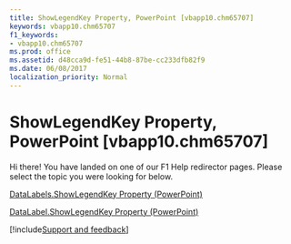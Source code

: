 ```yaml
---
title: ShowLegendKey Property, PowerPoint [vbapp10.chm65707]
keywords: vbapp10.chm65707
f1_keywords:
- vbapp10.chm65707
ms.prod: office
ms.assetid: d48cca9d-fe51-44b8-87be-cc233dfb82f9
ms.date: 06/08/2017
localization_priority: Normal
---
```



# ShowLegendKey Property, PowerPoint [vbapp10.chm65707]

Hi there! You have landed on one of our F1 Help redirector pages. Please select the topic you were looking for below.

[DataLabels.ShowLegendKey Property (PowerPoint)](https://msdn.microsoft.com/library/84080842-b3ab-0617-e0b2-04e865f968c9%28Office.15%29.aspx)

[DataLabel.ShowLegendKey Property (PowerPoint)](https://msdn.microsoft.com/library/1cd5f3a4-056d-ccb6-140f-08ec1e416eda%28Office.15%29.aspx)

[!include[Support and feedback](~/includes/feedback-boilerplate.md)]